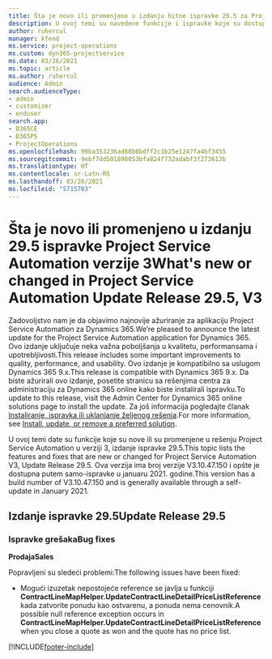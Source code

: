```yaml
---
title: Šta je novo ili promenjeno u izdanju hitne ispravke 29.5 za Project Service Automation verzije 3
description: U ovoj temi su navedene funkcije i ispravke koje su dostupne u izdanju hitne ispravke 29.5 za Project Service Automation verzije 3.
author: ruhercul
manager: kfend
ms.service: project-operations
ms.custom: dyn365-projectservice
ms.date: 03/26/2021
ms.topic: article
ms.author: ruhercul
audience: Admin
search.audienceType:
- admin
- customizer
- enduser
search.app:
- D365CE
- D365PS
- ProjectOperations
ms.openlocfilehash: 99ba353236ad88b8bdff2c1b25e1247fa4bf3455
ms.sourcegitcommit: 9ebf7dd501898053bfa824f732adabf3f273613b
ms.translationtype: HT
ms.contentlocale: sr-Latn-RS
ms.lasthandoff: 03/26/2021
ms.locfileid: "5715703"
---
```

# <a name="whats-new-or-changed-in-project-service-automation-update-release-295-v3"></a><span data-ttu-id="7ac78-103">Šta je novo ili promenjeno u izdanju 29.5 ispravke Project Service Automation verzije 3</span><span class="sxs-lookup"><span data-stu-id="7ac78-103">What's new or changed in Project Service Automation Update Release 29.5, V3</span></span>

<span data-ttu-id="7ac78-104">Zadovoljstvo nam je da objavimo najnovije ažuriranje za aplikaciju Project Service Automation za Dynamics 365.</span><span class="sxs-lookup"><span data-stu-id="7ac78-104">We’re pleased to announce the latest update for the Project Service Automation application for Dynamics 365.</span></span> <span data-ttu-id="7ac78-105">Ovo izdanje uključuje neka važna poboljšanja u kvalitetu, performansama i upotrebljivosti.</span><span class="sxs-lookup"><span data-stu-id="7ac78-105">This release includes some important improvements to quality, performance, and usability.</span></span> <span data-ttu-id="7ac78-106">Ovo izdanje je kompatibilno sa uslugom Dynamics 365 9.x.</span><span class="sxs-lookup"><span data-stu-id="7ac78-106">This release is compatible with Dynamics 365 9.x.</span></span> <span data-ttu-id="7ac78-107">Da biste ažurirali ovo izdanje, posetite stranicu sa rešenjima centra za administraciju za Dynamics 365 online kako biste instalirali ispravku.</span><span class="sxs-lookup"><span data-stu-id="7ac78-107">To update to this release, visit the Admin Center for Dynamics 365 online solutions page to install the update.</span></span> <span data-ttu-id="7ac78-108">Za još informacija pogledajte članak [Instaliranje, ispravka ili uklanjanje željenog rešenja](https://docs.microsoft.com/power-platform/admin/install-remove-preferred-solution).</span><span class="sxs-lookup"><span data-stu-id="7ac78-108">For more information, see [Install, update, or remove a preferred solution](https://docs.microsoft.com/power-platform/admin/install-remove-preferred-solution).</span></span>

<span data-ttu-id="7ac78-109">U ovoj temi date su funkcije koje su nove ili su promenjene u rešenju Project Service Automation u verziji 3, izdanje ispravke 29.5.</span><span class="sxs-lookup"><span data-stu-id="7ac78-109">This topic lists the features and fixes that are new or changed for Project Service Automation V3, Update Release 29.5.</span></span> <span data-ttu-id="7ac78-110">Ova verzija ima broj verzije V3.10.47.150 i opšte je dostupna putem samo-ispravke u januaru 2021. godine.</span><span class="sxs-lookup"><span data-stu-id="7ac78-110">This version has a build number of V3.10.47.150 and is generally available through a self-update in January 2021.</span></span>

## <a name="update-release-295"></a><span data-ttu-id="7ac78-111">Izdanje ispravke 29.5</span><span class="sxs-lookup"><span data-stu-id="7ac78-111">Update Release 29.5</span></span>

### <a name="bug-fixes"></a><span data-ttu-id="7ac78-112">Ispravke grešaka</span><span class="sxs-lookup"><span data-stu-id="7ac78-112">Bug fixes</span></span>


<span data-ttu-id="7ac78-113">**Prodaja**</span><span class="sxs-lookup"><span data-stu-id="7ac78-113">**Sales**</span></span>

<span data-ttu-id="7ac78-114">Popravljeni su sledeći problemi:</span><span class="sxs-lookup"><span data-stu-id="7ac78-114">The following issues have been fixed:</span></span>

- <span data-ttu-id="7ac78-115">Mogući izuzetak nepostojeće reference se javlja u funkciji **ContractLineMapHelper.UpdateContractLineDetailPriceListReference** kada zatvorite ponudu kao ostvarenu, a ponuda nema cenovnik.</span><span class="sxs-lookup"><span data-stu-id="7ac78-115">A possible null reference exception occurs in **ContractLineMapHelper.UpdateContractLineDetailPriceListReference** when you close a quote as won and the quote has no price list.</span></span>


[!INCLUDE[footer-include](../includes/footer-banner.md)]
